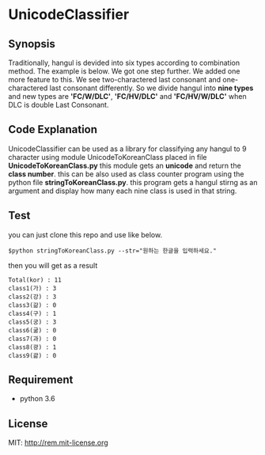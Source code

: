 # UnicodeClassifier



## Synopsis

Traditionally, hangul is devided into six types according to combination method. The example is below. We got one step further. We added one more feature to this. We see two-charactered last consonant and one-charactered last consonant differently. So we divide hangul into **nine types** and new types are **'FC/W/DLC'**, **'FC/HV/DLC'** and **'FC/HV/W/DLC'** when DLC is double Last Consonant.


## Code Explanation

UnicodeClassifier can be used as a library for classifying any hangul to 9 character using module UnicodeToKoreanClass placed in file **UnicodeToKoreanClass.py** this module gets an **unicode** and return the **class number**. this can be also used as class counter program using the python file **stringToKoreanClass.py**. this program gets a hangul stirng as an argument and display how many each nine class is used in that string.

## Test

you can just clone this repo and use like below.
```
$python stringToKoreanClass.py --str="원하는 한글을 입력하세요."
```

then you will get as a result
```
Total(kor) : 11
class1(가) : 3
class2(강) : 3
class3(갊) : 0
class4(구) : 1
class5(궁) : 3
class6(굶) : 0
class7(과) : 0
class8(광) : 1
class9(괆) : 0
```

## Requirement
* python 3.6

## License
MIT: http://rem.mit-license.org
